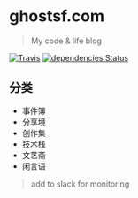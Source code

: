 # ghostsf.com
> My code & life blog

[![Travis](https://img.shields.io/travis/ghostsf/ghostsf.com.svg?style=flat-square)](https://travis-ci.org/ghostsf/ghostsf.com)
[![dependencies Status](https://img.shields.io/david/ghostsf/ghostsf.com.svg?style=flat-square)](https://david-dm.org/ghostsf/ghostsf.com)

## 分类
+ 事件簿
+ 分享境
+ 创作集
+ 技术栈
+ 文艺斋
+ 闲言语


> add to slack for monitoring


